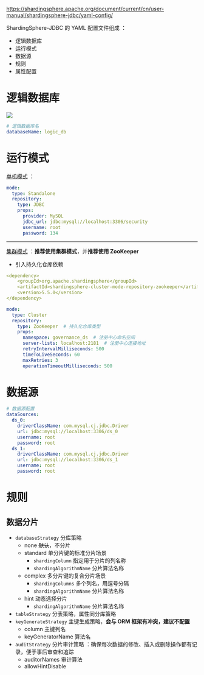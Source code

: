 https://shardingsphere.apache.org/document/current/cn/user-manual/shardingsphere-jdbc/yaml-config/

ShardingSphere-JDBC 的 YAML 配置文件组成 ：
- 逻辑数据库
- 运行模式
- 数据源
- 规则
- 属性配置

# 逻辑数据库
![](https://obsidian-1307744200.cos.ap-guangzhou.myqcloud.com/%E5%9B%BE%E7%89%87/20240928150157.png)

```yml
# 逻辑数据库名
databaseName: logic_db
```

# 运行模式
<u>单机模式</u> ：
```yml
mode:
  type: Standalone
  repository:
    type: JDBC
    props: 
	  provider: MySQL 
	  jdbc_url: jdbc:mysql://localhost:3306/security
	  username: root
	  password: 134
```

---

<u>集群模式</u> ：**推荐使用集群模式**，并**推荐使用 ZooKeeper**
- 引入持久化仓库依赖
```yml
<dependency>
    <groupId>org.apache.shardingsphere</groupId>
    <artifactId>shardingsphere-cluster-mode-repository-zookeeper</artifactId>
    <version>5.5.0</version>
</dependency>
```

```yml
mode:
  type: Cluster
  repository:
    type: ZooKeeper  # 持久化仓库类型
    props:
      namespace: governance_ds  # 注册中心命名空间
      server-lists: localhost:2181  # 注册中心连接地址
      retryIntervalMilliseconds: 500
      timeToLiveSeconds: 60
      maxRetries: 3
      operationTimeoutMilliseconds: 500
```

# 数据源
```yml
# 数据源配置
dataSources:
  ds_0:
    driverClassName: com.mysql.cj.jdbc.Driver
    url: jdbc:mysql://localhost:3306/ds_0
    username: root
    password: root
  ds_1:
    driverClassName: com.mysql.cj.jdbc.Driver
    url: jdbc:mysql://localhost:3306/ds_1
    username: root
    password: root
```

# 规则
## 数据分片
- `databaseStrategy` 分库策略
	- none ~~默认~~，不分片
	- standard 单分片键的标准分片场景
		- `shardingColumn` 指定用于分片的列名称
		- `shardingAlgorithmName` 分片算法名称
	- complex 多分片键的复合分片场景
		- `shardingColumns` 多个列名，用逗号分隔
		- `shardingAlgorithmName` 分片算法名称
	- hint 动态选择分片
		- `shardingAlgorithmName` 分片算法名称
- `tableStrategy` 分表策略，属性同分库策略
- `keyGenerateStrategy` 主键生成策略，**会与 ORM 框架有冲突，建议不配置**
	- column 主键列名
	- keyGeneratorName 算法名
- `auditStrategy` 分片审计策略 ：确保每次数据的修改、插入或删除操作都有记录，便于事后审查和追踪
	- auditorNames 审计算法
	- allowHintDisable 












